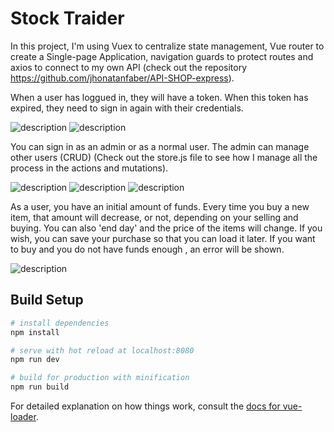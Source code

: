 # Stock Traider

In this project, I'm using Vuex to centralize state management, Vue router to create a Single-page Application, navigation guards to protect routes and axios to connect to my own API (check out the repository https://github.com/jhonatanfaber/API-SHOP-express).


When a user has loggued in, they will have a token. When this token has expired, they need to sign in again with their credentials.

![description](https://i.gyazo.com/06a8683fbfb72d0b90e34f04b9b881a9.gif "Home & login")
![description](https://i.gyazo.com/3bcc9935420ca85bba504ac40abaca8d.gif "token saved in localStorage")


You can sign in as an admin or as a normal user. The admin can manage other users (CRUD)
(Check out the store.js file to see how I manage all the process in the actions and mutations).

![description](https://i.gyazo.com/e72b24c6d07cd96f3e61667ac3c91f7d.gif "Admin Panel")
![description](https://i.gyazo.com/ddb0c89eecd3d89c608d5da49d98011d.gif "Add user")
![description](https://i.gyazo.com/dd2a7428773f9c9970fb9726873330e1.gif "Edit & Remove user")

As a user, you have an initial amount of funds. Every time you buy a new item, that amount will decrease, or not, depending on your selling and buying.
You can also 'end day' and the price of the items will change. If you wish, you can save your purchase so that you can load it later.
If you want to buy and you do not have funds enough , an error will be shown.

![description](https://i.gyazo.com/492c627b3f12a04593a52db93e3fd75c.gif "Normal user panel")



## Build Setup

``` bash
# install dependencies
npm install

# serve with hot reload at localhost:8080
npm run dev

# build for production with minification
npm run build
```

For detailed explanation on how things work, consult the [docs for vue-loader](http://vuejs.github.io/vue-loader).
